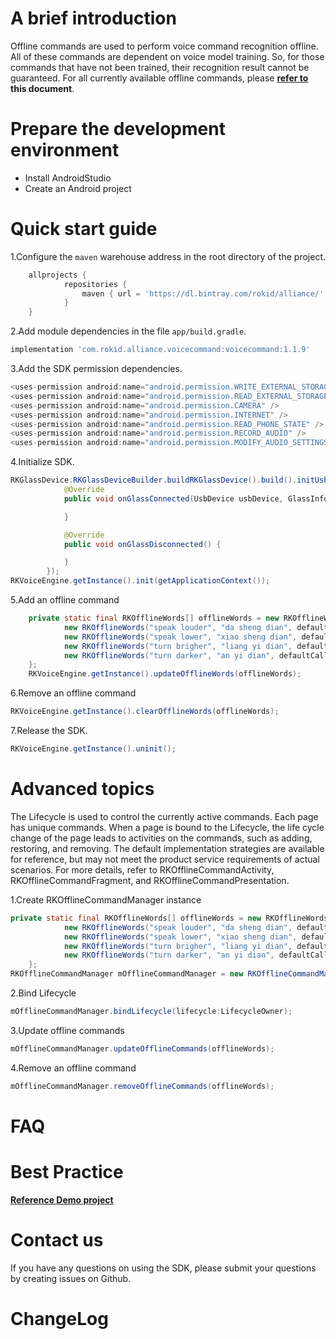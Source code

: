 # A brief introduction

Offline commands are used to perform voice command recognition offline. All of these commands are dependent on voice model training. So, for those commands that have not been trained, their recognition result cannot be guaranteed. For all currently available offline commands, please **[refer to](https://docs.qq.com/sheet/DRGtvcW1qc01HTEdJ?tab=BB08J2) this document**.

# Prepare the development environment

* Install AndroidStudio
* Create an Android project

# Quick start guide

1.Configure the `maven` warehouse address in the root directory of the project.
   
   ```groovy
       allprojects {
               repositories {
                   maven { url = 'https://dl.bintray.com/rokid/alliance/' }
               }
       }
   ```

2.Add module dependencies in the file `app/build.gradle`.
   
   ```groovy
   implementation 'com.rokid.alliance.voicecommand:voicecommand:1.1.9'
   ```

3.Add the SDK permission dependencies.
   
   ```groovy
   <uses-permission android:name="android.permission.WRITE_EXTERNAL_STORAGE" />
   <uses-permission android:name="android.permission.READ_EXTERNAL_STORAGE" />
   <uses-permission android:name="android.permission.CAMERA" />
   <uses-permission android:name="android.permission.INTERNET" />
   <uses-permission android:name="android.permission.READ_PHONE_STATE" />
   <uses-permission android:name="android.permission.RECORD_AUDIO" />
   <uses-permission android:name="android.permission.MODIFY_AUDIO_SETTINGS" />
   ```

4.Initialize SDK.
   
   ```java
   RKGlassDevice.RKGlassDeviceBuilder.buildRKGlassDevice().build().initUsbDevice(this, findViewById(R.id.camera_view), new OnGlassConnectListener() {
               @Override
               public void onGlassConnected(UsbDevice usbDevice, GlassInfo glassInfo) {
   
               }
   
               @Override
               public void onGlassDisconnected() {
   
               }
           });
   RKVoiceEngine.getInstance().init(getApplicationContext());
   ```

5.Add an offline command
   
   ```java
       private static final RKOfflineWords[] offlineWords = new RKOfflineWords[]{
               new RKOfflineWords("speak louder", "da sheng dian", defaultCallback),
               new RKOfflineWords("speak lower", "xiao sheng dian", defaultCallback),
               new RKOfflineWords("turn brigher", "liang yi dian", defaultCallback),
               new RKOfflineWords("turn darker", "an yi dian", defaultCallback),
       };
       RKVoiceEngine.getInstance().updateOfflineWords(offlineWords);
   ```

6.Remove an offline command
   
   ```java
   RKVoiceEngine.getInstance().clearOfflineWords(offlineWords);
   ```

7.Release the SDK.
   
   ```java
   RKVoiceEngine.getInstance().uninit();
   ```

# Advanced topics

The Lifecycle is used to control the currently active commands. Each page has unique commands. When a page is bound to the Lifecycle, the life cycle change of the page leads to activities on the commands, such as adding, restoring, and removing. The default implementation strategies are available for reference, but may not meet the product service requirements of actual scenarios. For more details, refer to RKOfflineCommandActivity, RKOfflineCommandFragment, and RKOfflineCommandPresentation.

1.Create RKOfflineCommandManager instance
   
   ```java
   private static final RKOfflineWords[] offlineWords = new RKOfflineWords[]{
               new RKOfflineWords("speak louder", "da sheng dian", defaultCallback),
               new RKOfflineWords("speak lower", "xiao sheng dian", defaultCallback),
               new RKOfflineWords("turn brigher", "liang yi dian", defaultCallback),
               new RKOfflineWords("turn darker", "an yi dian", defaultCallback),
       };
   RKOfflineCommandManager mOfflineCommandManager = new RKOfflineCommandManager(offlineWords);
   ```

2.Bind Lifecycle
   
   ```java
   mOfflineCommandManager.bindLifecycle(lifecycle:LifecycleOwner);
   ```

3.Update offline commands
   
   ```java
   mOfflineCommandManager.updateOfflineCommands(offlineWords);
   ```

4.Remove an offline command
   
   ```java
   mOfflineCommandManager.removeOfflineCommands(offlineWords);
   ```

# FAQ

# Best Practice

**[Reference Demo project](https://github.com/RokidGlass/RokidGlassMobileDemo)**

# Contact us

If you have any questions on using the SDK, please submit your questions by creating issues on Github.

# ChangeLog
